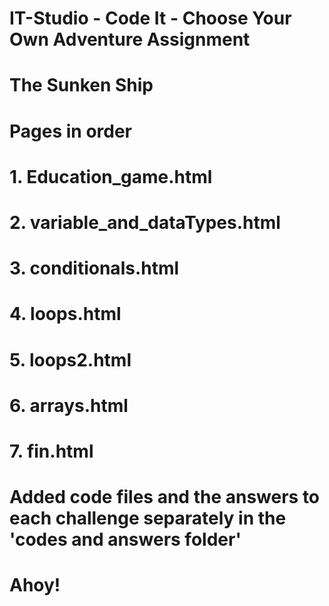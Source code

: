 # IT-Studio - Code It - Choose Your Own Adventure Assignment 

# The Sunken Ship

# Pages in order
# 1. Education_game.html
# 2. variable_and_dataTypes.html
# 3. conditionals.html
# 4. loops.html
# 5. loops2.html
# 6. arrays.html
# 7. fin.html

# Added code files and the answers to each challenge separately in the 'codes and answers folder'
# Ahoy! 


